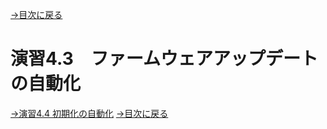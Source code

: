 [→目次に戻る](/README.md)
<br>
# 演習4.3　ファームウェアアップデートの自動化




[→演習4.4 初期化の自動化](/4.4-Automation_of_initialization.md)
[→目次に戻る](/README.md)

